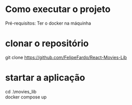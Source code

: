 # Como executar o projeto

Pré-requisitos: Ter o docker na máquinha

# clonar o repositório

git clone https://github.com/FelipeFardo/React-Movies-Lib

# startar a aplicação

cd .\movies_lib\
docker compose up

